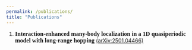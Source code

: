 ```yaml
---
permalink: /publications/
title: "Publications"
---
```


1. **<font face="Times New Roman" size=3>Interaction-enhanced many-body localization in a 1D quasiperiodic model with long-range hopping</font>** [(arXiv:2501.04466)](https://arxiv.org/abs/2501.04466 "arXiv:2501.04466")
